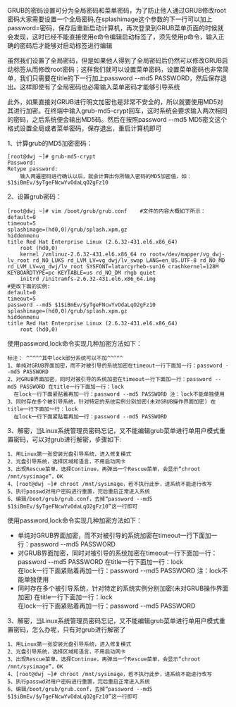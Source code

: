 
GRUB的密码设置可分为全局密码和菜单密码，为了防止他人通过GRUB修改root密码大家需要设置一个全局密码,在splashimage这个参数的下一行可以加上password=密码，保存后重新启动计算机，再次登录到GRUB菜单页面的时候就会发现，这时已经不能直接使用e命令编辑启动标签了，须先使用p命令，输入正确的密码后才能够对启动标签进行编辑

虽然我们设置了全局密码，但是如果他人得到了全局密码后仍然可以修改GRUB启动标签从而修改root密码；这样我们就可以设置菜单密码，设置菜单密码也非常简单，我们只需要在title的下一行加上password --md5 PASSWORD，然后保存退出。这样即使有了全局密码也必需输入菜单密码才能够引导系统

此外，如果直接对GRUB进行明文加密也是非常不安全的，所以就要使用MD5对其进行加密。在终端中输入grub-md5-crypt回车，这时系统会要求输入两次相同的密码，之后系统便会输出MD5码。然后在按照password --md5 MD5密文这个格式设置全局或者菜单密码，保存退出，重启计算机即可

1、计算grub的MD5加密密码：
```
[root@dwj ~]# grub-md5-crypt
Password:
Retype password:
    输入两遍密码进行确认以后，就会计算出你所输入密码的MD5加密值，如：$1$iBmEv/$yTgeFNcwYvOdaLqO2gFz10
```
2、设置grub密码：
```
[root@dwj ~]# vim /boot/grub/grub.conf    #文件的内容大概如下所示：
default=0
timeout=5
splashimage=(hd0,0)/grub/splash.xpm.gz
hiddenmenu
title Red Hat Enterprise Linux (2.6.32-431.el6.x86_64)
    root (hd0,0)
    kernel /vmlinuz-2.6.32-431.el6.x86_64 ro root=/dev/mapper/vg_dwj-lv_root rd_NO_LUKS rd_LVM_LV=vg_dwj/lv_swap LANG=en_US.UTF-8 rd_NO_MD rd_LVM_LV=vg_dwj/lv_root SYSFONT=latarcyrheb-sun16 crashkernel=128M  KEYBOARDTYPE=pc KEYTABLE=us rd_NO_DM rhgb quiet
    initrd /initramfs-2.6.32-431.el6.x86_64.img
#更改下面的实例:
default=0
timeout=5
password --md5 $1$iBmEv/$yTgeFNcwYvOdaLqO2gFz10
splashimage=(hd0,0)/grub/splash.xpm.gz
hiddenmenu
title Red Hat Enterprise Linux (2.6.32-431.el6.x86_64)
    root (hd0,0)
```
使用password,lock命令实现几种加密方法如下：
```
标注： ^^^^^其中lock部分系统可以不加^^^^^
1、单纯对GRUB界面加密，而不对被引导的系统加密在timeout一行下面加一行：password --md5 PASSWORD
2、对GRUB界面加密，同时对被引导的系统加密在timeout一行下面加一行：password --md5 PASSWORD 在title一行下面加一行：lock
  在lock一行下面紧贴着再加一行：password --md5 PASSWORD 注：lock不能单独使用
3、同时存在多个被引导系统，针对特定的系统实例分别加密(未对GRUB操作界面加密) 在title一行下面加一行：lock
  在lock一行下面紧贴着再加一行：password --md5 PASSWORD
```
3、解密，当Linux系统管理员密码忘记，又不能编辑grub菜单进行单用户模式重置密码，可以对grub进行解密，步骤如下:
```
1、用Linux第一张安装光盘引导系统，进入修复模式
2、光盘引导系统，选择区域和语言，不用启动网卡
3、出现Rescue菜单，选择Continue，再弹出一个Rescue菜单，会显示“chroot /mnt/sysimage”，OK
4、[root@dwj ~]# chroot /mnt/sysimage，若不执行此步，进系统不能进行改写
5、执行passwd对用户密码进行重置，完后重启正常进入系统
6、编辑/boot/grub/grub.conf，去掉“password --md5 $1$iBmEv/$yTgeFNcwYvOdaLqO2gFz10”这一行即可
```
使用password,lock命令实现几种加密方法如下：
* 单纯对GRUB界面加密，而不对被引导的系统加密在timeout一行下面加一行：password --md5 PASSWORD
* 对GRUB界面加密，同时对被引导的系统加密在timeout一行下面加一行：password --md5 PASSWORD 在title一行下面加一行：lock  <br>
  在lock一行下面紧贴着再加一行：password --md5 PASSWORD 注：lock不能单独使用
* 同时存在多个被引导系统，针对特定的系统实例分别加密(未对GRUB操作界面加密) 在title一行下面加一行：lock  <br>
  在lock一行下面紧贴着再加一行：password --md5 PASSWORD

3、解密，当Linux系统管理员密码忘记，又不能编辑grub菜单进行单用户模式重置密码，怎么办呢，只有对grub进行解密了

    1、用Linux第一张安装光盘引导系统，进入修复模式
    2、光盘引导系统，选择区域和语言，不用启动网卡
    3、出现Rescue菜单，选择Continue，再弹出一个Rescue菜单，会显示“chroot /mnt/sysimage”，OK
    4、[root@dwj ~]# chroot /mnt/sysimage，若不执行此步，进系统不能进行改写
    5、执行passwd对用户密码进行重置，完后重启正常进入系统
    6、编辑/boot/grub/grub.conf，去掉“password --md5 $1$iBmEv/$yTgeFNcwYvOdaLqO2gFz10”这一行即可
